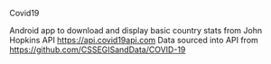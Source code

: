Covid19

Android app to download and display basic country stats from John Hopkins API https://api.covid19api.com
Data sourced into API from https://github.com/CSSEGISandData/COVID-19
